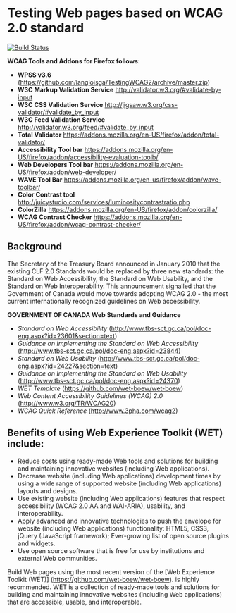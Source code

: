 # Testing Web pages based on WCAG 2.0 standard

[![Build Status](https://secure.travis-ci.org/wet-boew/wet-boew.png?branch=master)](http://travis-ci.org/wet-boew/wet-boew)


  **WCAG Tools and Addons for Firefox follows:**

* **WPSS v3.6** (https://github.com/langloisga/TestingWCAG2/archive/master.zip)
* **W3C Markup Validation Service** http://validator.w3.org/#validate-by-input
* **W3C CSS Validation Service** http://jigsaw.w3.org/css-validator/#validate_by_input
* **W3C Feed Validation Service** http://validator.w3.org/feed/#validate_by_input
* **Total Validator** https://addons.mozilla.org/en-US/firefox/addon/total-validator/
* **Accessibility Tool bar** https://addons.mozilla.org/en-US/firefox/addon/accessibility-evaluation-toolb/
* **Web Developers Tool bar** https://addons.mozilla.org/en-US/firefox/addon/web-developer/
* **WAVE Tool Bar** https://addons.mozilla.org/en-us/firefox/addon/wave-toolbar/
* **Color Contrast tool** http://juicystudio.com/services/luminositycontrastratio.php
* **ColorZilla** https://addons.mozilla.org/en-US/firefox/addon/colorzilla/
* **WCAG Contrast Checker** https://addons.mozilla.org/en-US/firefox/addon/wcag-contrast-checker/

## Background

The Secretary of the Treasury Board announced in January 2010 that the existing CLF 2.0 Standards 
would be replaced by three new standards: the Standard on Web Accessibility, the Standard on Web Usability,
and the Standard on Web Interoperability. This announcement signalled that the Government of Canada would 
move towards adopting WCAG 2.0 - the most current internationally recognized guidelines on Web accessibility.  

**GOVERNMENT OF CANADA Web Standards and Guidance**
* *Standard on Web Accessibility* (http://www.tbs-sct.gc.ca/pol/doc-eng.aspx?id=23601&section=text)
* *Guidance on Implementing the Standard on Web Accessibility* (http://www.tbs-sct.gc.ca/pol/doc-eng.aspx?id=23844)
* *Standard on Web Usability* (http://www.tbs-sct.gc.ca/pol/doc-eng.aspx?id=24227&section=text)
* *Guidance on Implementing the Standard on Web Usability* (http://www.tbs-sct.gc.ca/pol/doc-eng.aspx?id=24370)
* *WET Template* (https://github.com/wet-boew/wet-boew)
* *Web Content Accessibility Guidelines (WCAG) 2.0* (http://www.w3.org/TR/WCAG20)
* *WCAG Quick Reference* (http://www.3pha.com/wcag2)

## Benefits of using Web Experience Toolkit (WET) include:
* Reduce costs using ready-made Web tools and solutions for building and maintaining innovative websites (including Web applications).
* Decrease website (including Web applications) development times by using a wide range of supported website (including Web applications) layouts and designs.
* Use existing website (including Web applications) features that respect accessibility (WCAG 2.0 AA and WAI-ARIA), usability, and interoperability.
* Apply advanced and innovative technologies to push the envelope for website (including Web applications) functionality:
        HTML5, CSS3, jQuery (JavaScript framework);
        Ever-growing list of open source plugins and widgets.
* Use open source software that is free for use by institutions and external Web communities.

Build Web pages using the most recent version of the [Web Experience Toolkit (WET)] (https://github.com/wet-boew/wet-boew).
is highly recommended. WET is a collection of ready-made tools and solutions for building and maintaining 
innovative websites (including Web applications) that are accessible, usable, and interoperable.
